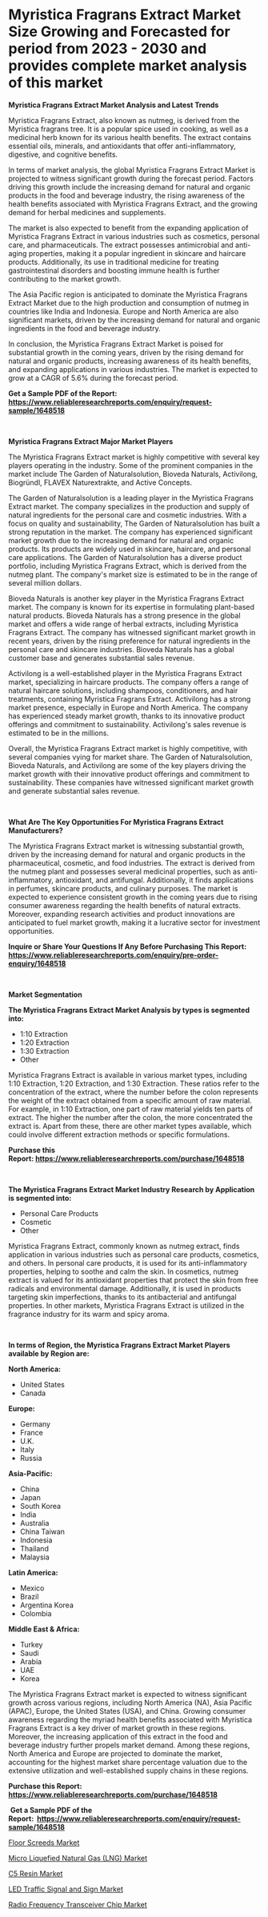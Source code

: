 <p><h1>Myristica Fragrans Extract Market Size Growing and Forecasted for period from 2023 - 2030 and provides complete market analysis of this market</h1></p><p><strong>Myristica Fragrans Extract Market Analysis and Latest Trends</strong></p>
<p><p>Myristica Fragrans Extract, also known as nutmeg, is derived from the Myristica fragrans tree. It is a popular spice used in cooking, as well as a medicinal herb known for its various health benefits. The extract contains essential oils, minerals, and antioxidants that offer anti-inflammatory, digestive, and cognitive benefits.</p><p>In terms of market analysis, the global Myristica Fragrans Extract Market is projected to witness significant growth during the forecast period. Factors driving this growth include the increasing demand for natural and organic products in the food and beverage industry, the rising awareness of the health benefits associated with Myristica Fragrans Extract, and the growing demand for herbal medicines and supplements.</p><p>The market is also expected to benefit from the expanding application of Myristica Fragrans Extract in various industries such as cosmetics, personal care, and pharmaceuticals. The extract possesses antimicrobial and anti-aging properties, making it a popular ingredient in skincare and haircare products. Additionally, its use in traditional medicine for treating gastrointestinal disorders and boosting immune health is further contributing to the market growth.</p><p>The Asia Pacific region is anticipated to dominate the Myristica Fragrans Extract Market due to the high production and consumption of nutmeg in countries like India and Indonesia. Europe and North America are also significant markets, driven by the increasing demand for natural and organic ingredients in the food and beverage industry.</p><p>In conclusion, the Myristica Fragrans Extract Market is poised for substantial growth in the coming years, driven by the rising demand for natural and organic products, increasing awareness of its health benefits, and expanding applications in various industries. The market is expected to grow at a CAGR of 5.6% during the forecast period.</p></p>
<p><strong>Get a Sample PDF of the Report:&nbsp; <a href="https://www.reliableresearchreports.com/enquiry/request-sample/1648518">https://www.reliableresearchreports.com/enquiry/request-sample/1648518</a></strong></p>
<p>&nbsp;</p>
<p><strong>Myristica Fragrans Extract Major Market Players</strong></p>
<p><p>The Myristica Fragrans Extract market is highly competitive with several key players operating in the industry. Some of the prominent companies in the market include The Garden of Naturalsolution, Bioveda Naturals, Activilong, Biogründl, FLAVEX Naturextrakte, and Active Concepts.</p><p>The Garden of Naturalsolution is a leading player in the Myristica Fragrans Extract market. The company specializes in the production and supply of natural ingredients for the personal care and cosmetic industries. With a focus on quality and sustainability, The Garden of Naturalsolution has built a strong reputation in the market. The company has experienced significant market growth due to the increasing demand for natural and organic products. Its products are widely used in skincare, haircare, and personal care applications. The Garden of Naturalsolution has a diverse product portfolio, including Myristica Fragrans Extract, which is derived from the nutmeg plant. The company's market size is estimated to be in the range of several million dollars.</p><p>Bioveda Naturals is another key player in the Myristica Fragrans Extract market. The company is known for its expertise in formulating plant-based natural products. Bioveda Naturals has a strong presence in the global market and offers a wide range of herbal extracts, including Myristica Fragrans Extract. The company has witnessed significant market growth in recent years, driven by the rising preference for natural ingredients in the personal care and skincare industries. Bioveda Naturals has a global customer base and generates substantial sales revenue.</p><p>Activilong is a well-established player in the Myristica Fragrans Extract market, specializing in haircare products. The company offers a range of natural haircare solutions, including shampoos, conditioners, and hair treatments, containing Myristica Fragrans Extract. Activilong has a strong market presence, especially in Europe and North America. The company has experienced steady market growth, thanks to its innovative product offerings and commitment to sustainability. Activilong's sales revenue is estimated to be in the millions.</p><p>Overall, the Myristica Fragrans Extract market is highly competitive, with several companies vying for market share. The Garden of Naturalsolution, Bioveda Naturals, and Activilong are some of the key players driving the market growth with their innovative product offerings and commitment to sustainability. These companies have witnessed significant market growth and generate substantial sales revenue.</p></p>
<p>&nbsp;</p>
<p><strong>What Are The Key Opportunities For Myristica Fragrans Extract Manufacturers?</strong></p>
<p><p>The Myristica Fragrans Extract market is witnessing substantial growth, driven by the increasing demand for natural and organic products in the pharmaceutical, cosmetic, and food industries. The extract is derived from the nutmeg plant and possesses several medicinal properties, such as anti-inflammatory, antioxidant, and antifungal. Additionally, it finds applications in perfumes, skincare products, and culinary purposes. The market is expected to experience consistent growth in the coming years due to rising consumer awareness regarding the health benefits of natural extracts. Moreover, expanding research activities and product innovations are anticipated to fuel market growth, making it a lucrative sector for investment opportunities.</p></p>
<p><strong>Inquire or Share Your Questions If Any Before Purchasing This Report: <a href="https://www.reliableresearchreports.com/enquiry/pre-order-enquiry/1648518">https://www.reliableresearchreports.com/enquiry/pre-order-enquiry/1648518</a></strong></p>
<p>&nbsp;</p>
<p><strong>Market Segmentation</strong></p>
<p><strong>The Myristica Fragrans Extract Market Analysis by types is segmented into:</strong></p>
<p><ul><li>1:10 Extraction</li><li>1:20 Extraction</li><li>1:30 Extraction</li><li>Other</li></ul></p>
<p><p>Myristica Fragrans Extract is available in various market types, including 1:10 Extraction, 1:20 Extraction, and 1:30 Extraction. These ratios refer to the concentration of the extract, where the number before the colon represents the weight of the extract obtained from a specific amount of raw material. For example, in 1:10 Extraction, one part of raw material yields ten parts of extract. The higher the number after the colon, the more concentrated the extract is. Apart from these, there are other market types available, which could involve different extraction methods or specific formulations.</p></p>
<p><strong>Purchase this Report:&nbsp;<a href="https://www.reliableresearchreports.com/purchase/1648518">https://www.reliableresearchreports.com/purchase/1648518</a></strong></p>
<p>&nbsp;</p>
<p><strong>The Myristica Fragrans Extract Market Industry Research by Application is segmented into:</strong></p>
<p><ul><li>Personal Care Products</li><li>Cosmetic</li><li>Other</li></ul></p>
<p><p>Myristica Fragrans Extract, commonly known as nutmeg extract, finds application in various industries such as personal care products, cosmetics, and others. In personal care products, it is used for its anti-inflammatory properties, helping to soothe and calm the skin. In cosmetics, nutmeg extract is valued for its antioxidant properties that protect the skin from free radicals and environmental damage. Additionally, it is used in products targeting skin imperfections, thanks to its antibacterial and antifungal properties. In other markets, Myristica Fragrans Extract is utilized in the fragrance industry for its warm and spicy aroma.</p></p>
<p>&nbsp;</p>
<p><strong>In terms of Region, the Myristica Fragrans Extract Market Players available by Region are:</strong></p>
<p>
    <p> <strong> North America: </strong>
        <ul>
            <li>United States</li>
            <li>Canada</li>
        </ul>
        </p> 
    <p> <strong> Europe: </strong>
        <ul>
            <li>Germany</li>
            <li>France</li>
            <li>U.K.</li>
            <li>Italy</li>
            <li>Russia</li>
        </ul>
        </p> 
    <p> <strong> Asia-Pacific: </strong>
        <ul>
            <li>China</li>
            <li>Japan</li>
            <li>South Korea</li>
            <li>India</li>
            <li>Australia</li>
            <li>China Taiwan</li>
            <li>Indonesia</li>
            <li>Thailand</li>
            <li>Malaysia</li>
        </ul>
        </p> 
    <p> <strong> Latin America: </strong>
        <ul>
            <li>Mexico</li>
            <li>Brazil</li>
            <li>Argentina Korea</li>
            <li>Colombia</li>
        </ul>
        </p> 
    <p> <strong> Middle East & Africa: </strong>
        <ul>
            <li>Turkey</li>
            <li>Saudi</li>
            <li>Arabia</li>
            <li>UAE</li>
            <li>Korea</li>
        </ul>
    </p>
    </p>
<p><p>The Myristica Fragrans Extract market is expected to witness significant growth across various regions, including North America (NA), Asia Pacific (APAC), Europe, the United States (USA), and China. Growing consumer awareness regarding the myriad health benefits associated with Myristica Fragrans Extract is a key driver of market growth in these regions. Moreover, the increasing application of this extract in the food and beverage industry further propels market demand. Among these regions, North America and Europe are projected to dominate the market, accounting for the highest market share percentage valuation due to the extensive utilization and well-established supply chains in these regions.</p></p>
<p><strong>Purchase this Report: <a href="https://www.reliableresearchreports.com/purchase/1648518">https://www.reliableresearchreports.com/purchase/1648518</a></strong></p>
<p>&nbsp;<strong>Get a Sample PDF of the Report:&nbsp;&nbsp;<a href="https://www.reliableresearchreports.com/enquiry/request-sample/1648518">https://www.reliableresearchreports.com/enquiry/request-sample/1648518</a></strong></p>
<p><strong></strong></p>
<p><p><a href="https://github.com/ChiragRP21/Market-Research-Report-List-1/blob/main/floor-screeds-market.md">Floor Screeds Market</a></p><p><a href="https://medium.com/@karinaokon2662/analyzing-micro-liquefied-natural-gas-lng-market-global-industry-perspective-and-forecast-2023-d1e5028f078c">Micro Liquefied Natural Gas (LNG) Market</a></p><p><a href="https://github.com/Chiragrp22/Market-Research-Report-List-1/blob/main/c5-resin-market.md">C5 Resin Market</a></p><p><a href="https://medium.com/@loriwatson1948/led-traffic-signal-and-sign-market-report-reveals-the-latest-trends-and-growth-opportunities-of-27cd4625dfa5">LED Traffic Signal and Sign Market</a></p><p><a href="https://medium.com/@ruthmorales25/radio-frequency-transceiver-chip-market-analysis-and-sze-forecasted-for-period-from-2023-to-2030-856c5fbc8a0e">Radio Frequency Transceiver Chip Market</a></p></p>